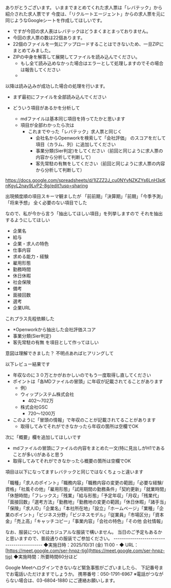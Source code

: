 ありがとうございます。
いままでまとめてくれた求人票は「レバテック」から紹介された求人票です
今度は、「リクルートエージェント」からの求人票を元に同じようなGoogleシートを作成してほしいです。

* ですが今回の求人表はレバテックほどうまくまとまっておりません。
* 今回の求人票の数は22個あります。
* 22個のファイルを一気にアップロードすることはできないため、一旦ZIPにまとめてみました。
* ZIPの中身を解答して展開してファイルを読み込んでください。
	* もし全て読み込めなかった場合はエラーとして処理しますのでその場合は報告してください
	* 
	
 以降は読み込みが成功した場合の処理を行います。
* まず最初にファイルを全部読み込んでください

* どういう項目があるかを分析して
	 * mdファイルは基本同じ項目を持ってたかと思います
	 * 項目が全部わかったら次は
		 * これまでやった「レバテック」求人票と同じく
			 * 会社名からOpenworkを検索して「会社評価」 のスコアをだして項目（カラム、列）に追加してください
			 * 事業分類(Sier判定)をしてください（前回と同じように求人票の内容から分析して判断して）
			 * 客先常駐の有無をしてください（前回と同じように求人票の内容から分析して判断して）
 
 https://docs.google.com/spreadsheets/d/1IZZZ2J_cu0NYvNZKZYs6LnH3pKnKgyL2nay9LvP2-8g/edit?usp=sharing



出現頻度順の項目スキーマ観ましたが
「前前期」「決算期」「前期」「今季予測」「将来予想」
全く必要のない項目でした

なので、私が今から言う「抽出してほしい項目」を列挙しますので
それを抽出するようにしてほしい

* 企業名
* 給与
*  企業・求人の特色
* 仕事内容
* 求める能力・経験
* 雇用形態
* 勤務時間
* 休日休暇
* 社会保険
* 備考
* 面接回数
* 選考
* 企業URL

これプラス先程依頼した
* *Openworkから抽出した会社評価スコア
* 事業分類(Sier判定)
* 客先常駐の有無
を項目として作ってほしい

意図は理解できました？
不明点あればヒアリングして




以下レビュー結果です
* 年収なのに３０万とかがおかしいのでもう一度取得し直してください
* ポイントは「各MDファイルの冒頭」に年収が記載されてることがあります
	* 例）
	* ウィップシステム株式会社
		* 402〜702万
	* 株式会社GSC
		* 720〜1200万
* このように「冒頭の情報」で年収のことが記載されてることがあります
	* 取得してみてそれができなかったら年収の箇所は空欄でOK

次に「概要」欄を追加してほしいです
* mdファイルの冒頭にファイルの内容をまとめた一文(特に見出しがH1であることが多い)があると思う
*  取得してみてそれができなかったら概要の箇所は空欄でOK



項目は以下になってますレバテックと同じではなくちょっと違います

「職種」「求人のポイント」「職務内容」「職務内容の変更の範囲」「必要な経験/資格」「社風その他」「雇用形態」「試用期間の勤務条件」「契約更新」「就業時間」「休憩時間」「フレックス」「残業」「給与形態」「予定年収」「月収」「残業代」「面接回数」「選考方法」「勤務地」「勤務地の変更の範囲」「休日休暇」「諸手当」「保険」「求人ID」「企業名」「本社所在地」「設立」「ホームページ」「業種」「企業のポイント」「ビジネス分野」「ビジネスモデル」「従業員」「市場区分」「資本金」「売上高」「キャッチコピー」「事業内容」「会社の特色」「その他 会社情報」



  
なお、服装についてはカジュアルな服装で構いません。 当日のご予定もあるかと思いますので、普段通りの服装でご参加ください。 -------------------------------------------
◆実施日時：2025/10/31 (金) 11:00 - ◆
URL：[https://meet.google.com/ser-hnpz-tjg](https://meet.google.com/ser-hnpz-tjg) ◆実施時間：所要時間60分ほど

Google Meetへログインできないなど緊急事態がございましたら、 下記番号までお電話いただけますでしょうか。 携帯番号：050-1791-6967 ※電話がつながらない場合は、03-6804-1880 にご連絡お願いします。


